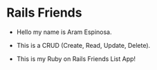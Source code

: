 # Rails Friends

* Hello my name is Aram Espinosa.

* This is a CRUD (Create, Read, Update, Delete).

* This is my Ruby on Rails Friends List App!